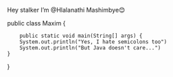 Hey stalker I’m @Hlalanathi Mashimbye😊

public class Maxim {

        public static void main(String[] args) {
        System.out.println("Yes, I hate semicolons too")
        System.out.println("But Java doesn't care...")
    }
}




